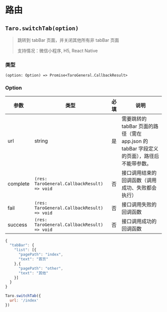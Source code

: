 # 路由

## `Taro.switchTab(option)`

> 跳转到 tabBar 页面，并关闭其他所有非 tabBar 页面
>
> 支持情况：微信小程序, H5, React Native

### 类型

`(option: Option) => Promise<TaroGeneral.CallbackResult>`

### Option

| 参数     | 类型                                        | 必填 | 说明                                                                                       |
| -------- | ------------------------------------------- | :----: | ------------------------------------------------------------------------------------------ |
| url      | string                                      | 是   | 需要跳转的 tabBar 页面的路径（需在 app.json 的 tabBar 字段定义的页面），路径后不能带参数。 |
| complete | `(res: TaroGeneral.CallbackResult) => void` | 否   | 接口调用结束的回调函数（调用成功、失败都会执行）                                           |
| fail     | `(res: TaroGeneral.CallbackResult) => void`  | 否   | 接口调用失败的回调函数                                                                     |
| success  | `(res: TaroGeneral.CallbackResult) => void` | 否   | 接口调用成功的回调函数                                                                     |

```js
{
  "tabBar": {
    "list": [{
      "pagePath": "index",
      "text": "首页"
    },{
      "pagePath": "other",
      "text": "其他"
    }]
  }
}
```

```js
Taro.switchTab({
  url: '/index'
})
```
